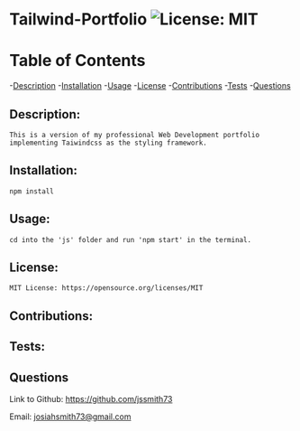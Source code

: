 # Tailwind-Portfolio ![License: MIT](https://img.shields.io/badge/License-MIT-yellow.svg)

# Table of Contents

-[Description](#description)
-[Installation](#installation)
-[Usage](#usage)
-[License](#license)
-[Contributions](#contributions)
-[Tests](#tests)
-[Questions](#questions)


## Description:

    This is a version of my professional Web Development portfolio implementing Taiwindcss as the styling framework.

## Installation:

    npm install

## Usage:

    cd into the 'js' folder and run 'npm start' in the terminal.

## License:

    MIT License: https://opensource.org/licenses/MIT

## Contributions:

    

## Tests:

    

## Questions

   Link to Github: https://github.com/jssmith73

   Email: josiahsmith73@gmail.com
